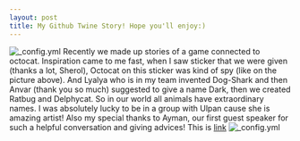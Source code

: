 ```yaml
---
layout: post
title: My Github Twine Story! Hope you'll enjoy:)
---
```

![_config.yml](https://octodex.github.com/images/steroidtocat.png)
Recently we made up stories of a game connected to octocat. Inspiration came to me fast, when I saw sticker that we were given (thanks a lot, Sherol), Octocat on this sticker was kind of spy (like on the picture above). And Lyalya who is in my team invented Dog-Shark and then Anvar (thank you so much) suggested to give a name Dark, then we created Ratbug and Delphycat. So in our world all animals have extraordinary names. I was absolutely lucky to be in a group with Ulpan cause she is amazing artist! 
Also my special thanks to Ayman, our first guest speaker for such a helpful conversation and giving advices!
This is [link](https://sanachinaliyeva.github.io/githubthanks/)
![_config.yml](http://cs626321.vk.me/v626321291/151ef/AcTZ2mtCVjE.jpg)
